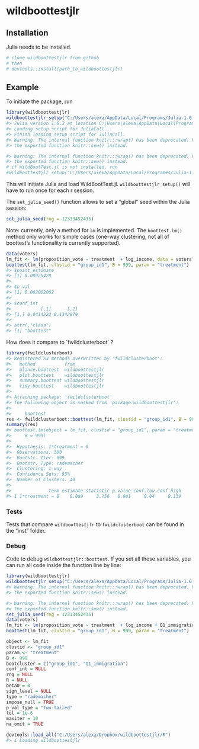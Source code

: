 
<!-- README.md is generated from README.Rmd. Please edit that file -->

# wildboottestjlr

## Installation

Julia needs to be installed.

``` r
# clone wildboottestjlr from github
# then 
# devtools::install(path_to_wildboottestjlr)
```

## Example

To initiate the package, run

``` r
library(wildboottestjlr)
wildboottestjlr_setup("C:/Users/alexa/AppData/Local/Programs/Julia-1.6.3/bin")
#> Julia version 1.6.3 at location C:\Users\alexa\AppData\Local\Programs\Julia-1.6.3\bin will be used.
#> Loading setup script for JuliaCall...
#> Finish loading setup script for JuliaCall.
#> Warning: The internal function knitr:::wrap() has been deprecated. Please use
#> the exported function knitr::sew() instead.

#> Warning: The internal function knitr:::wrap() has been deprecated. Please use
#> the exported function knitr::sew() instead.
# if WildBootTest.jl is not installed, run 
#wildboottestjlr_setup("C:/Users/alexa/AppData/Local/Program#s/Julia-1.6.3/bin", install_WildBooTestjl = TRUE)
```

This will initiate Julia and load WildBootTest.jl.
`wildboottestjlr_setup()` will have to run once for each r session.

The `set_julia_seed()` function allows to set a “global” seed within the
Julia session:

``` r
set_julia_seed(rng = 12313452435)
```

Note: currently, only a method for `lm` is implemented. The
`boottest.lm()` method only works for simple cases (one-way clustering,
not all of boottest’s functionality is currently supported).

``` r
data(voters)
lm_fit <- lm(proposition_vote ~ treatment  + log_income, data = voters)
boottest(lm_fit, clustid = "group_id1", B = 999, param = "treatment")
#> $point_estimate
#> [1] 0.08925428
#> 
#> $p_val
#> [1] 0.002002002
#> 
#> $conf_int
#>           [,1]      [,2]
#> [1,] 0.0414222 0.1342879
#> 
#> attr(,"class")
#> [1] "boottest"
```

How does it compare to ´fwildclusterboot´ ?

``` r
library(fwildclusterboot)
#> Registered S3 methods overwritten by 'fwildclusterboot':
#>   method           from           
#>   glance.boottest  wildboottestjlr
#>   plot.boottest    wildboottestjlr
#>   summary.boottest wildboottestjlr
#>   tidy.boottest    wildboottestjlr
#> 
#> Attaching package: 'fwildclusterboot'
#> The following object is masked from 'package:wildboottestjlr':
#> 
#>     boottest
res <- fwildclusterboot::boottest(lm_fit, clustid = "group_id1", B = 999, param = "treatment")
summary(res)
#> boottest.lm(object = lm_fit, clustid = "group_id1", param = "treatment", 
#>     B = 999)
#>  
#>  Hypothesis: 1*treatment = 0
#>  Observations: 300
#>  Bootstr. Iter: 999
#>  Bootstr. Type: rademacher
#>  Clustering: 1-way
#>  Confidence Sets: 95%
#>  Number of Clusters: 40
#> 
#>              term estimate statistic p.value conf.low conf.high
#> 1 1*treatment = 0    0.089     3.756   0.001     0.04     0.139
```

### Tests

Tests that compare `wildboottestjlr` to `fwildclusterboot` can be found
in the “inst” folder.

### Debug

Code to debug `wildbottestjlr::boottest`. If you set all these
variables, you can run all code inside the function line by line:

``` r
library(wildboottestjlr)
wildboottestjlr_setup("C:/Users/alexa/AppData/Local/Programs/Julia-1.6.3/bin")
#> Warning: The internal function knitr:::wrap() has been deprecated. Please use
#> the exported function knitr::sew() instead.

#> Warning: The internal function knitr:::wrap() has been deprecated. Please use
#> the exported function knitr::sew() instead.
set_julia_seed(rng = 12313452435)
data(voters)
lm_fit <- lm(proposition_vote ~ treatment  + log_income + Q1_immigration, data = voters)
boottest(lm_fit, clustid = "group_id1", B = 999, param = "treatment")

object <- lm_fit
clustid <- "group_id1"
param <- "treatment"
B <- 999
bootcluster = c("group_id1", "Q1_immigration")
conf_int = NULL
rng = NULL
R = NULL
beta0 = 0
sign_level = NULL
type = "rademacher"
impose_null = TRUE
p_val_type = "two-tailed"
tol = 1e-6
maxiter = 10
na_omit = TRUE

devtools::load_all("C:/Users/alexa/Dropbox/wildboottestjlr/R")
#> i Loading wildboottestjlr
```
